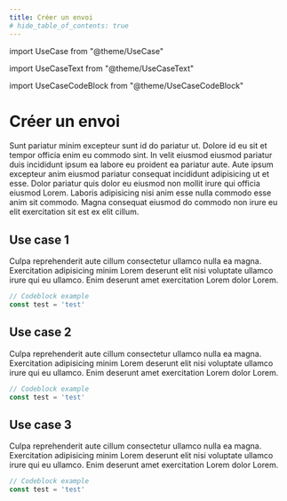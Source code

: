 ```yaml
---
title: Créer un envoi
# hide_table_of_contents: true
---
```


import UseCase from "@theme/UseCase"

import UseCaseText from "@theme/UseCaseText"

import UseCaseCodeBlock from "@theme/UseCaseCodeBlock"

# Créer un envoi

Sunt pariatur minim excepteur sunt id do pariatur ut. Dolore id eu sit et tempor officia enim eu commodo sint. In velit eiusmod eiusmod pariatur duis incididunt ipsum ea labore eu proident ea pariatur aute. Aute ipsum excepteur anim eiusmod pariatur consequat incididunt adipisicing ut et esse. Dolor pariatur quis dolor eu eiusmod non mollit irure qui officia eiusmod Lorem. Laboris adipisicing nisi anim esse nulla commodo esse anim sit commodo. Magna consequat eiusmod do commodo non irure eu elit exercitation sit est ex elit cillum.

## Use case 1

<UseCase>

<UseCaseText>
        Culpa reprehenderit aute cillum consectetur ullamco nulla ea magna. Exercitation adipisicing minim Lorem deserunt elit nisi voluptate ullamco irure qui eu ullamco. Enim deserunt amet exercitation Lorem dolor Lorem.
</UseCaseText>

<UseCaseCodeBlock>

```js
// Codeblock example
const test = 'test'
```

</UseCaseCodeBlock>

</UseCase>

## Use case 2

<UseCase>

<UseCaseText>
        Culpa reprehenderit aute cillum consectetur ullamco nulla ea magna. Exercitation adipisicing minim Lorem deserunt elit nisi voluptate ullamco irure qui eu ullamco. Enim deserunt amet exercitation Lorem dolor Lorem.
</UseCaseText>

<UseCaseCodeBlock>

```js
// Codeblock example
const test = 'test'
```

</UseCaseCodeBlock>

</UseCase>

## Use case 3

<UseCase>

<UseCaseText>
        Culpa reprehenderit aute cillum consectetur ullamco nulla ea magna. Exercitation adipisicing minim Lorem deserunt elit nisi voluptate ullamco irure qui eu ullamco. Enim deserunt amet exercitation Lorem dolor Lorem.
</UseCaseText>

<UseCaseCodeBlock>

```js
// Codeblock example
const test = 'test'
```

</UseCaseCodeBlock>

</UseCase>
